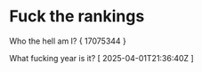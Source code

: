 # Fuck the rankings

Who the hell am I?
{ 17075344 }

What fucking year is it?
[ 2025-04-01T21:36:40Z ]
